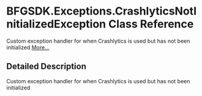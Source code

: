 # BFGSDK.Exceptions.CrashlyticsNotInitializedException Class Reference

<div class="contents">Custom exception handler for when Crashlytics is used but has not been initialized    <a href="class_b_f_g_s_d_k_1_1_exceptions_1_1_crashlytics_not_initialized_exception.html#details">More...</a><a name="details" id="details"></a><h2 class="groupheader">Detailed Description</h2><div class="textblock">Custom exception handler for when Crashlytics is used but has not been initialized </div></div> 
